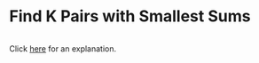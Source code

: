 # Find K Pairs with Smallest Sums 

~~~java

~~~

Click [here](Explanation.md) for an explanation.

